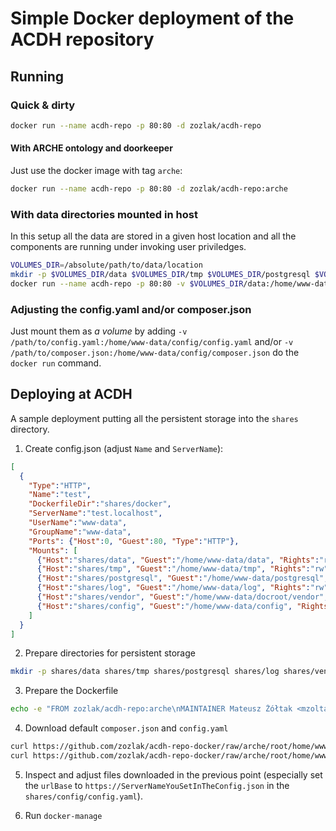 # Simple Docker deployment of the ACDH repository

## Running

### Quick & dirty

```bash
docker run --name acdh-repo -p 80:80 -d zozlak/acdh-repo
```

#### With ARCHE ontology and doorkeeper

Just use the docker image with tag `arche`:

```bash
docker run --name acdh-repo -p 80:80 -d zozlak/acdh-repo:arche
```

### With data directories mounted in host

In this setup all the data are stored in a given host location and all the components are running under invoking user priviledges.

```bash
VOLUMES_DIR=/absolute/path/to/data/location
mkdir -p $VOLUMES_DIR/data $VOLUMES_DIR/tmp $VOLUMES_DIR/postgresql $VOLUMES_DIR/log $VOLUMES_DIR/vendor
docker run --name acdh-repo -p 80:80 -v $VOLUMES_DIR/data:/home/www-data/data -v $VOLUMES_DIR/tmp:/home/www-data/tmp -v $VOLUMES_DIR/postgresql:/home/www-data/postgresql -v $VOLUMES_DIR/log:/home/www-data/log -v $VOLUMES_DIR/vendor:/home/www-data/docroot/vendor -e USER_UID=`id -u` -e USER_GID=`id -g` -d zozlak/acdh-repo
```

### Adjusting the config.yaml and/or composer.json

Just mount them as *a volume* by adding `-v /path/to/config.yaml:/home/www-data/config/config.yaml` and/or `-v /path/to/composer.json:/home/www-data/config/composer.json` do the `docker run` command.

## Deploying at ACDH

A sample deployment putting all the persistent storage into the `shares` directory.

1. Create config.json
  (adjust `Name` and `ServerName`):
```json
[
  {
    "Type":"HTTP",
    "Name":"test",
    "DockerfileDir":"shares/docker",
    "ServerName":"test.localhost",
    "UserName":"www-data",
    "GroupName":"www-data",
    "Ports": {"Host":0, "Guest":80, "Type":"HTTP"},
    "Mounts": [
      {"Host":"shares/data", "Guest":"/home/www-data/data", "Rights":"rw"},
      {"Host":"shares/tmp", "Guest":"/home/www-data/tmp", "Rights":"rw"},
      {"Host":"shares/postgresql", "Guest":"/home/www-data/postgresql", "Rights":"rw"},
      {"Host":"shares/log", "Guest":"/home/www-data/log", "Rights":"rw"},
      {"Host":"shares/vendor", "Guest":"/home/www-data/docroot/vendor", "Rights":"rw"},
      {"Host":"shares/config", "Guest":"/home/www-data/config", "Rights":"rw"}
    ]
  }
]
```
2. Prepare directories for persistent storage
```bash
mkdir -p shares/data shares/tmp shares/postgresql shares/log shares/vendor shares/docker shares/config
```
3. Prepare the Dockerfile
```bash
echo -e "FROM zozlak/acdh-repo:arche\nMAINTAINER Mateusz Żółtak <mzoltak@oeaw.ac.at>" > shares/docker/Dockerfile
```

4. Download default `composer.json` and `config.yaml`
```bash
curl https://github.com/zozlak/acdh-repo-docker/raw/arche/root/home/www-data/config/composer.json > shares/config/composer.json
curl https://github.com/zozlak/acdh-repo-docker/raw/arche/root/home/www-data/config/config.yaml > shares/config/config.yaml
```

5. Inspect and adjust files downloaded in the previous point (especially set the `urlBase` to `https://ServerNameYouSetInTheConfig.json` in the `shares/config/config.yaml`).

6. Run `docker-manage`

